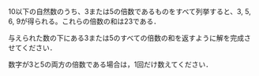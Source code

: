 10以下の自然数のうち、3または5の倍数であるものをすべて列挙すると、3, 5, 6, 9が得られる。これらの倍数の和は23である．

与えられた数の下にある3または5のすべての倍数の和を返すように解を完成させてください．

数字が3と5の両方の倍数である場合は，1回だけ数えてください．